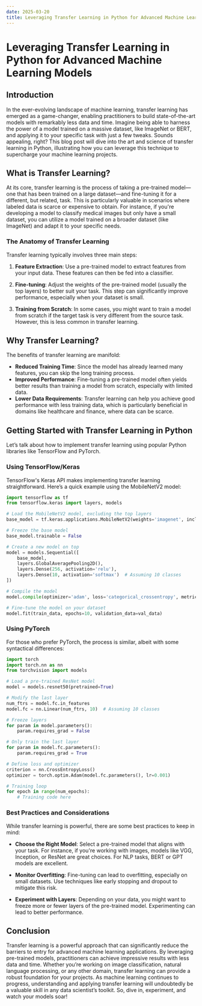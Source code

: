 ```yaml
---
date: 2025-03-20
title: Leveraging Transfer Learning in Python for Advanced Machine Learning Models
---
```


# Leveraging Transfer Learning in Python for Advanced Machine Learning Models

## Introduction

In the ever-evolving landscape of machine learning, transfer learning has emerged as a game-changer, enabling practitioners to build state-of-the-art models with remarkably less data and time. Imagine being able to harness the power of a model trained on a massive dataset, like ImageNet or BERT, and applying it to your specific task with just a few tweaks. Sounds appealing, right? This blog post will dive into the art and science of transfer learning in Python, illustrating how you can leverage this technique to supercharge your machine learning projects.

<!-- more -->
## What is Transfer Learning?

At its core, transfer learning is the process of taking a pre-trained model—one that has been trained on a large dataset—and fine-tuning it for a different, but related, task. This is particularly valuable in scenarios where labeled data is scarce or expensive to obtain. For instance, if you're developing a model to classify medical images but only have a small dataset, you can utilize a model trained on a broader dataset (like ImageNet) and adapt it to your specific needs.

### The Anatomy of Transfer Learning

Transfer learning typically involves three main steps:

1. **Feature Extraction**: Use a pre-trained model to extract features from your input data. These features can then be fed into a classifier.
  
2. **Fine-tuning**: Adjust the weights of the pre-trained model (usually the top layers) to better suit your task. This step can significantly improve performance, especially when your dataset is small.

3. **Training from Scratch**: In some cases, you might want to train a model from scratch if the target task is very different from the source task. However, this is less common in transfer learning.

## Why Transfer Learning?

The benefits of transfer learning are manifold:

- **Reduced Training Time**: Since the model has already learned many features, you can skip the long training process.
- **Improved Performance**: Fine-tuning a pre-trained model often yields better results than training a model from scratch, especially with limited data.
- **Lower Data Requirements**: Transfer learning can help you achieve good performance with less training data, which is particularly beneficial in domains like healthcare and finance, where data can be scarce.

## Getting Started with Transfer Learning in Python

Let’s talk about how to implement transfer learning using popular Python libraries like TensorFlow and PyTorch.

### Using TensorFlow/Keras

TensorFlow's Keras API makes implementing transfer learning straightforward. Here’s a quick example using the MobileNetV2 model:

```python
import tensorflow as tf
from tensorflow.keras import layers, models

# Load the MobileNetV2 model, excluding the top layers
base_model = tf.keras.applications.MobileNetV2(weights='imagenet', include_top=False, input_shape=(224, 224, 3))

# Freeze the base model
base_model.trainable = False

# Create a new model on top
model = models.Sequential([
    base_model,
    layers.GlobalAveragePooling2D(),
    layers.Dense(256, activation='relu'),
    layers.Dense(10, activation='softmax')  # Assuming 10 classes
])

# Compile the model
model.compile(optimizer='adam', loss='categorical_crossentropy', metrics=['accuracy'])

# Fine-tune the model on your dataset
model.fit(train_data, epochs=10, validation_data=val_data)
```

### Using PyTorch

For those who prefer PyTorch, the process is similar, albeit with some syntactical differences:

```python
import torch
import torch.nn as nn
from torchvision import models

# Load a pre-trained ResNet model
model = models.resnet50(pretrained=True)

# Modify the last layer
num_ftrs = model.fc.in_features
model.fc = nn.Linear(num_ftrs, 10)  # Assuming 10 classes

# Freeze layers
for param in model.parameters():
    param.requires_grad = False

# Only train the last layer
for param in model.fc.parameters():
    param.requires_grad = True

# Define loss and optimizer
criterion = nn.CrossEntropyLoss()
optimizer = torch.optim.Adam(model.fc.parameters(), lr=0.001)

# Training loop
for epoch in range(num_epochs):
    # Training code here
```

### Best Practices and Considerations

While transfer learning is powerful, there are some best practices to keep in mind:

- **Choose the Right Model**: Select a pre-trained model that aligns with your task. For instance, if you're working with images, models like VGG, Inception, or ResNet are great choices. For NLP tasks, BERT or GPT models are excellent.
  
- **Monitor Overfitting**: Fine-tuning can lead to overfitting, especially on small datasets. Use techniques like early stopping and dropout to mitigate this risk.

- **Experiment with Layers**: Depending on your data, you might want to freeze more or fewer layers of the pre-trained model. Experimenting can lead to better performance.

## Conclusion

Transfer learning is a powerful approach that can significantly reduce the barriers to entry for advanced machine learning applications. By leveraging pre-trained models, practitioners can achieve impressive results with less data and time. Whether you’re working on image classification, natural language processing, or any other domain, transfer learning can provide a robust foundation for your projects. As machine learning continues to progress, understanding and applying transfer learning will undoubtedly be a valuable skill in any data scientist’s toolkit. So, dive in, experiment, and watch your models soar!